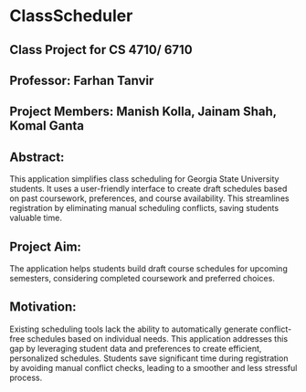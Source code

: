 # ClassScheduler
## Class Project for CS 4710/ 6710
## Professor: Farhan Tanvir
## Project Members: Manish Kolla, Jainam Shah, Komal Ganta

## Abstract:
This application simplifies class scheduling for Georgia State University students. It uses a user-friendly interface to create draft schedules based on past coursework, preferences, and course availability. This streamlines registration by eliminating manual scheduling conflicts, saving students valuable time.

## Project Aim:

The application helps students build draft course schedules for upcoming semesters, considering completed coursework and preferred choices.

## Motivation:

Existing scheduling tools lack the ability to automatically generate conflict-free schedules based on individual needs. This application addresses this gap by leveraging student data and preferences to create efficient, personalized schedules. Students save significant time during registration by avoiding manual conflict checks, leading to a smoother and less stressful process.


